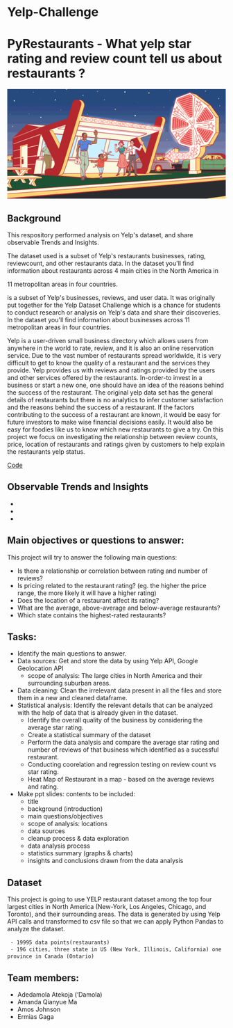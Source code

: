 # Yelp-Challenge 

# PyRestaurants -  What yelp star rating and review count tell us about restaurants ?

![Yelp](Images/yelp.gif)

## Background

This respository performed analysis on Yelp's dataset, and share observable Trends and Insights.


The dataset used is a subset of Yelp's restaurants businesses, rating, reviewcount, and other restaurants data. In the dataset you'll find information about restaurants across 4 main cities in the North America in 

11 metropolitan areas in four countries.





is a subset of Yelp's businesses, reviews, and user data. It was originally put together for the Yelp Dataset Challenge which is a chance for students to conduct research or analysis on Yelp's data and share their discoveries. In the dataset you'll find information about businesses across 11 metropolitan areas in four countries.





Yelp is a user-driven small business directory which allows users from anywhere in the world to rate, review, and it is also an online reservation service. Due to the vast number of restaurants spread worldwide, it is very difficult to get to know the quality of a restaurant and the services they provide. Yelp provides us with reviews and ratings provided by the users and other services offered by the restaurants. In-order-to invest in a business or start a new one, one should have an idea of the reasons behind the success of the restaurant. The original yelp data set has the general details of restaurants but there is no analytics to infer customer satisfaction and the reasons behind the success of a restaurant. If the factors contributing to the success of a restaurant are known, it would be easy for future investors to make wise financial decisions easily. It would also be easy for foodies like us to know which new restaurants to give a try. On this project we focus on investigating the relationship between review counts, price, location of restaurants and ratings given by customers to help explain the restaurants yelp status.

[Code](https://nbviewer.jupyter.org/github/ermiasgelaye/Yelp-Challenge/blob/master/pyRestaurants/yelp-challenge.ipynb)


## Observable Trends and Insights

*
*
*


## Main objectives or questions to answer:
 This project will try to answer the following main questions: 
*  Is there a relationship or correlation between rating and number of reviews?
*  Is pricing related to the restaurant rating? (eg. the higher the price range, the more likely it will have a higher rating)
*  Does the location of a restaurant affect its rating?
*  What are the average, above-average and below-average restaurants?
*  Which state contains the highest-rated restaurants?

## Tasks:
* Identify the main questions to answer.
* Data sources: Get and store the data by using Yelp API, Google Geolocation API
  * scope of analysis: The large cities in North America and their surrounding suburban areas.
* Data cleaning: Clean the irrelevant data present in all the files and store them in a new and cleaned dataframe.
* Statistical analysis: Identify the relevant details that can be analyzed with the help of data that is already given in the dataset.
  * Identify the overall quality of the business by considering the average star rating.
  * Create a statistical summary of the dataset
  * Perform the data analysis and compare the average star rating and number of reviews of that business which identified as a sucessful restaurant.
  * Conducting coorelation and regression testing on review count vs star rating. 
  * Heat Map of Restaurant in a map - based on the average reviews and rating.
* Make ppt slides: contents to be included:
	 - title
	 - background (introduction)
 	 - main questions/objectives
	 - scope of analysis: locations
 	 - data sources
 	 - cleanup process & data exploration
 	 - data analysis process
 	 - statistics summary (graphs & charts)
	 - insights and conclusions drawn from the data analysis

## Dataset 
This project is going to use YELP restaurant dataset among the top four largest cities in North America (New-York, Los Angeles, Chicago, and Toronto), and their surrounding areas. The data is generated by using Yelp API calls and transformed to csv file so that we can apply Python Pandas to analyze the dataset.
            
     - 19995 data points(restaurants)
     - 196 cities, three state in US (New York, Illinois, California) one province in Canada (Ontario)

## Team members:
 - Adedamola Atekoja (‘Damola)
 - Amanda Qianyue Ma
 - Amos Johnson  
 - Ermias Gaga 


